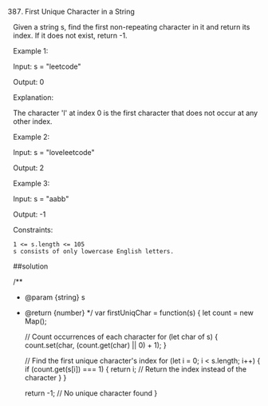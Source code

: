 387. First Unique Character in a String

Given a string s, find the first non-repeating character in it and return its index. If it does not exist, return -1.

 

Example 1:

Input: s = "leetcode"

Output: 0

Explanation:

The character 'l' at index 0 is the first character that does not occur at any other index.

Example 2:

Input: s = "loveleetcode"

Output: 2

Example 3:

Input: s = "aabb"

Output: -1

 

Constraints:

    1 <= s.length <= 105
    s consists of only lowercase English letters.

##solution

/**
 * @param {string} s
 * @return {number}
 */
var firstUniqChar = function(s) {
    let count = new Map();

    // Count occurrences of each character
    for (let char of s) {
        count.set(char, (count.get(char) || 0) + 1);
    }

    // Find the first unique character's index
    for (let i = 0; i < s.length; i++) {
        if (count.get(s[i]) === 1) {
            return i; // Return the index instead of the character
        }
    }

    return -1; // No unique character found
}
